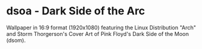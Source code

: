 # dsoa - Dark Side of the Arc
Wallpaper in 16:9 format (1920x1080) featuring the Linux Distribution "Arch" and Storm Thorgerson's Cover Art of Pink Floyd's Dark Side of the Moon (dsom).
